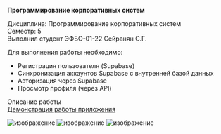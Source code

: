 **Программирование корпоративных систем**

Дисциплина: Программирование корпоративных систем<br>
Семестр: 5<br>
Выполнил студент ЭФБО-01-22 Сейранян С.Г.<br>

Для выполнения работы необходимо:
- Регистрация пользователя (Supabase)
- Синхронизация аккаунтов Supabase с внутренней базой данных
- Авторизация через Supabase
- Просмотр профиля (через API)

Описание работы<br>
[Демонстрация работы приложения](..%2F..%2F..%2FVideos%2FScreen%20Recordings%2FScreen%20Recording%202024-11-26%20100655.mp4)

![изображение](https://github.com/user-attachments/assets/06f7bc32-b6ad-4432-a720-b516b7533887)
![изображение](https://github.com/user-attachments/assets/ea3bc244-9efd-4675-994d-a36e60794b20)
![изображение](https://github.com/user-attachments/assets/335c682a-6b8f-4e67-b5ed-3004c538726c)
